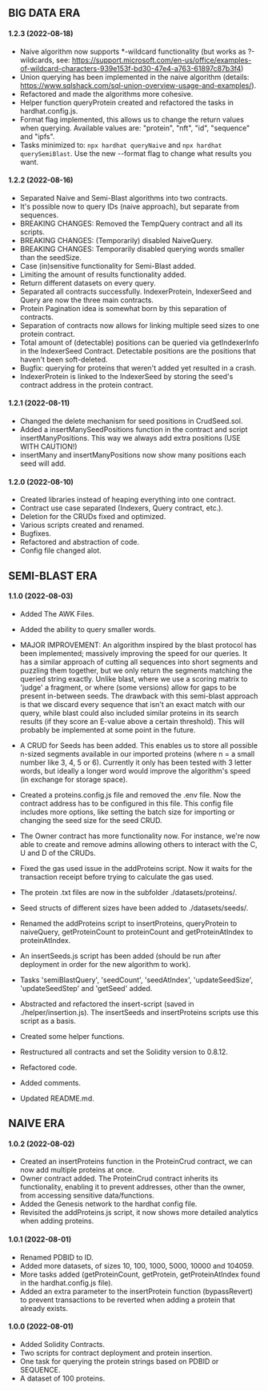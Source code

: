 ## BIG DATA ERA

#### 1.2.3 (2022-08-18)

- Naive algorithm now supports \*-wildcard functionality (but works as ?-wildcards, see: https://support.microsoft.com/en-us/office/examples-of-wildcard-characters-939e153f-bd30-47e4-a763-61897c87b3f4)
- Union querying has been implemented in the naive algorithm (details: https://www.sqlshack.com/sql-union-overview-usage-and-examples/).
- Refactored and made the algorithms more cohesive.
- Helper function queryProtein created and refactored the tasks in hardhat.config.js.
- Format flag implemented, this allows us to change the return values when querying. Available values are: "protein", "nft", "id", "sequence" and "ipfs".
- Tasks minimized to: `npx hardhat queryNaive` and `npx hardhat querySemiBlast`. Use the new --format flag to change what results you want.

#### 1.2.2 (2022-08-16)

- Separated Naive and Semi-Blast algorithms into two contracts.
- It's possible now to query IDs (naive approach), but separate from sequences.
- BREAKING CHANGES: Removed the TempQuery contract and all its scripts.
- BREAKING CHANGES: (Temporarily) disabled NaiveQuery.
- BREAKING CHANGES: Temporarily disabled querying words smaller than the seedSize.
- Case (in)sensitive functionality for Semi-Blast added.
- Limiting the amount of results functionality added.
- Return different datasets on every query.
- Separated all contracts successfully. IndexerProtein, IndexerSeed and Query are now the three main contracts.
- Protein Pagination idea is somewhat born by this separation of contracts.
- Separation of contracts now allows for linking multiple seed sizes to one protein contract.
- Total amount of (detectable) positions can be queried via getIndexerInfo in the IndexerSeed Contract. Detectable positions are the positions that haven't been soft-deleted.
- Bugfix: querying for proteins that weren't added yet resulted in a crash.
- IndexerProtein is linked to the IndexerSeed by storing the seed's contract address in the protein contract.

#### 1.2.1 (2022-08-11)

- Changed the delete mechanism for seed positions in CrudSeed.sol.
- Added a insertManySeedPositions function in the contract and script insertManyPositions. This way we always add extra positions (USE WITH CAUTION!)
- insertMany and insertManyPositions now show many positions each seed will add.

#### 1.2.0 (2022-08-10)

- Created libraries instead of heaping everything into one contract.
- Contract use case separated (Indexers, Query contract, etc.).
- Deletion for the CRUDs fixed and optimized.
- Various scripts created and renamed.
- Bugfixes.
- Refactored and abstraction of code.
- Config file changed alot.

## SEMI-BLAST ERA

#### 1.1.0 (2022-08-03)

- Added The AWK Files.
- Added the ability to query smaller words.

- MAJOR IMPROVEMENT: An algorithm inspired by the blast protocol has been implemented; massively improving the speed for our queries. It has a similar approach of cutting all sequences into short segments and puzzling them together, but we only return the segments matching the queried string exactly. Unlike blast, where we use a scoring matrix to 'judge' a fragment, or where (some versions) allow for gaps to be present in-between seeds. The drawback with this semi-blast approach is that we discard every sequence that isn't an exact match with our query, while blast could also included similar proteins in its search results (if they score an E-value above a certain threshold). This will probably be implemented at some point in the future.
- A CRUD for Seeds has been added. This enables us to store all possible n-sized segments available in our imported proteins (where n = a small number like 3, 4, 5 or 6). Currently it only has been tested with 3 letter words, but ideally a longer word would improve the algorithm's speed (in exchange for storage space).
- Created a proteins.config.js file and removed the .env file. Now the contract address has to be configured in this file. This config file includes more options, like setting the batch size for importing or changing the seed size for the seed CRUD.
- The Owner contract has more functionality now. For instance, we're now able to create and remove admins allowing others to interact with the C, U and D of the CRUDs.
- Fixed the gas used issue in the addProteins script. Now it waits for the transaction receipt before trying to calculate the gas used.
- The protein .txt files are now in the subfolder ./datasets/proteins/.
- Seed structs of different sizes have been added to ./datasets/seeds/.
- Renamed the addProteins script to insertProteins, queryProtein to naiveQuery, getProteinCount to proteinCount and getProteinAtIndex to proteinAtIndex.
- An insertSeeds.js script has been added (should be run after deployment in order for the new algorithm to work).
- Tasks 'semiBlastQuery', 'seedCount', 'seedAtIndex', 'updateSeedSize', 'updateSeedStep' and 'getSeed' added.
- Abstracted and refactored the insert-script (saved in ./helper/insertion.js). The insertSeeds and insertProteins scripts use this script as a basis.
- Created some helper functions.
- Restructured all contracts and set the Solidity version to 0.8.12.
- Refactored code.
- Added comments.
- Updated README.md.

## NAIVE ERA

#### 1.0.2 (2022-08-02)

- Created an insertProteins function in the ProteinCrud contract, we can now add multiple proteins at once.
- Owner contract added. The ProteinCrud contract inherits its functionality, enabling it to prevent addresses, other than the owner, from accessing sensitive data/functions.
- Added the Genesis network to the hardhat config file.
- Revisited the addProteins.js script, it now shows more detailed analytics when adding proteins.

#### 1.0.1 (2022-08-01)

- Renamed PDBID to ID.
- Added more datasets, of sizes 10, 100, 1000, 5000, 10000 and 104059.
- More tasks added (getProteinCount, getProtein, getProteinAtIndex found in the hardhat.config.js file).
- Added an extra parameter to the insertProtein function (bypassRevert) to prevent transactions to be reverted when adding a protein that already exists.

#### 1.0.0 (2022-08-01)

- Added Solidity Contracts.
- Two scripts for contract deployment and protein insertion.
- One task for querying the protein strings based on PDBID or SEQUENCE.
- A dataset of 100 proteins.
